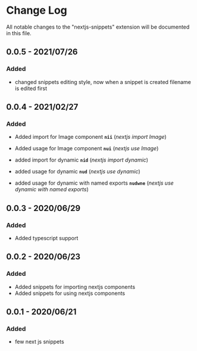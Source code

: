# Change Log

All notable changes to the "nextjs-snippets" extension will be documented in this file.

## 0.0.5 - 2021/07/26

### Added

- changed snippets editing style, now when a snippet is created filename is edited first

## 0.0.4 - 2021/02/27

### Added

- Added import for Image component **`nii`** (_nextjs import Image_)
- Added usage for Image component **`nui`** (_nextjs use Image_)

- added import for dynamic **`nid`** (_nextjs import dynamic_)
- added usage for dynamic **`nud`** (_nextjs use dynamic_)
- added usage for dynamic with named exports **`nudwne`** (_nextjs use dynamic with named exports_)

## 0.0.3 - 2020/06/29

### Added

- Added typescript support

## 0.0.2 - 2020/06/23

### Added

- Added snippets for importing nextjs components
- Added snippets for using nextjs components

## 0.0.1 - 2020/06/21

### Added

- few next js snippets
